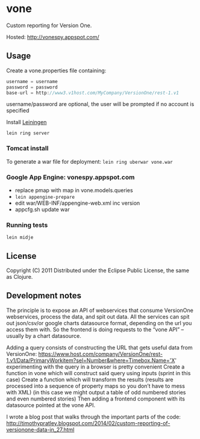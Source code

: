# vone

Custom reporting for Version One.

Hosted: http://vonespy.appspot.com/


## Usage

Create a vone.properties file containing:
```java
username = username
password = password
base-url = http://www3.v1host.com/MyCompany/VersionOne/rest-1.v1
```
username/password are optional, the user will be prompted if no account is specified

Install [Leiningen](https://github.com/technomancy/leiningen)
```
lein ring server
```


### Tomcat install

To generate a war file for deployment:
`lein ring uberwar vone.war`


### Google App Engine: vonespy.appspot.com

* replace pmap with map in vone.models.queries
* `lein appengine-prepare`
* edit war/WEB-INF/appengine-web.xml inc version
* appcfg.sh update war


### Running tests

`lein midje`


## License

Copyright (C) 2011
Distributed under the Eclipse Public License, the same as Clojure.


## Development notes

The principle is to expose an API of webservices that consume VersionOne webservices, process the data, and spit out data.
All the services can spit out json/csv/or google charts datasource format, depending on the url you access them with.
So the frontend is doing requests to the “vone API” – usually by a chart datasource.

Adding a query consists of constructing the URL that gets useful data from VersionOne:
https://www.host.com/company/VersionOne/rest-1.v1/Data/PrimaryWorkitem?sel=Number&where=Timebox.Name='X'
experimenting with the query in a browser is pretty convenient
Create a function in vone which will construct said query using inputs (sprint in this case)
Create a function which will transform the results (results are processed into a sequence of property maps so you don’t have to mess with XML)
(in this case we might output a table of odd numbered stories and even numbered stories)
Then adding a frontend component with its datasource pointed at the vone API.

I wrote a blog post that walks through the important parts of the code:
http://timothypratley.blogspot.com/2014/02/custom-reporting-of-versionone-data-in_27.html
